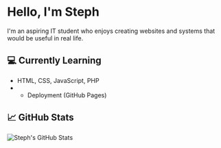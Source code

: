 # Hello, I'm Steph

I'm an aspiring IT student who enjoys creating websites and systems that would be useful in real life.

## 💻 Currently Learning
- HTML, CSS, JavaScript, PHP
- - Deployment (GitHub Pages)

## 📈 GitHub Stats
![Steph's GitHub Stats](https://github-readme-stats.vercel.app/api?username=stephjx&show_icons=true&theme=tokyonight)

